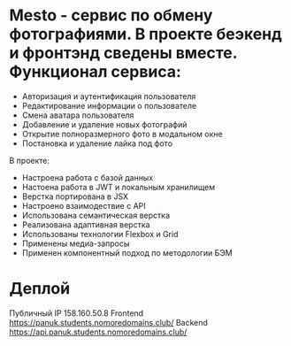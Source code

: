 # Mesto - сервис по обмену фотографиями. В проекте беэкенд и фронтэнд сведены вместе. Функционал сервиса:

- Авторизация и аутентификация пользователя
- Редактирование информации о пользователе
- Смена аватара пользователя
- Добавление и удаление новых фотографий
- Открытие полноразмерного фото в модальном окне
- Постановка и удаление лайка под фото

В проекте:

- Настроена работа с базой данных
- Настоена работа в JWT и локальным хранилищем
- Верстка портирована в JSX
- Настроено взаимодествие с API
- Использована семантическая верстка
- Реализована адаптивная верстка
- Использованы технологии Flexbox и Grid
- Применены медиа-запросы
- Применен компонентный подход по методологии БЭМ


# Деплой

Публичный IP 158.160.50.8
Frontend https://panuk.students.nomoredomains.club/
Backend https://api.panuk.students.nomoredomains.club/
